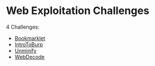 # Web Exploitation Challenges

4 Challenges:  
- [Bookmarklet](Bookmarklet.md)
- [IntroToBurp](IntroToBurp.md)
- [Unminify](Unminify.md)
- [WebDecode](WebDecode.md)
